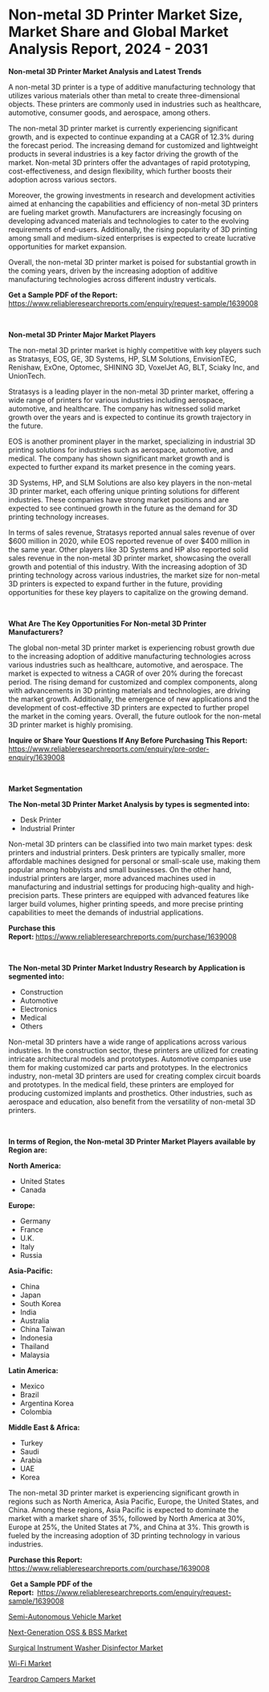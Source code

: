 <p><h1>Non-metal 3D Printer Market Size, Market Share and Global Market Analysis Report, 2024 - 2031</h1></p><p><strong>Non-metal 3D Printer Market Analysis and Latest Trends</strong></p>
<p><p>A non-metal 3D printer is a type of additive manufacturing technology that utilizes various materials other than metal to create three-dimensional objects. These printers are commonly used in industries such as healthcare, automotive, consumer goods, and aerospace, among others.</p><p>The non-metal 3D printer market is currently experiencing significant growth, and is expected to continue expanding at a CAGR of 12.3% during the forecast period. The increasing demand for customized and lightweight products in several industries is a key factor driving the growth of the market. Non-metal 3D printers offer the advantages of rapid prototyping, cost-effectiveness, and design flexibility, which further boosts their adoption across various sectors.</p><p>Moreover, the growing investments in research and development activities aimed at enhancing the capabilities and efficiency of non-metal 3D printers are fueling market growth. Manufacturers are increasingly focusing on developing advanced materials and technologies to cater to the evolving requirements of end-users. Additionally, the rising popularity of 3D printing among small and medium-sized enterprises is expected to create lucrative opportunities for market expansion.</p><p>Overall, the non-metal 3D printer market is poised for substantial growth in the coming years, driven by the increasing adoption of additive manufacturing technologies across different industry verticals.</p></p>
<p><strong>Get a Sample PDF of the Report:&nbsp;</strong> <a href="https://www.reliableresearchreports.com/enquiry/request-sample/1639008">https://www.reliableresearchreports.com/enquiry/request-sample/1639008</a></p>
<p>&nbsp;</p>
<p><strong>Non-metal 3D Printer Major Market Players</strong></p>
<p><p>The non-metal 3D printer market is highly competitive with key players such as Stratasys, EOS, GE, 3D Systems, HP, SLM Solutions, EnvisionTEC, Renishaw, ExOne, Optomec, SHINING 3D, VoxelJet AG, BLT, Sciaky Inc, and UnionTech. </p><p>Stratasys is a leading player in the non-metal 3D printer market, offering a wide range of printers for various industries including aerospace, automotive, and healthcare. The company has witnessed solid market growth over the years and is expected to continue its growth trajectory in the future. </p><p>EOS is another prominent player in the market, specializing in industrial 3D printing solutions for industries such as aerospace, automotive, and medical. The company has shown significant market growth and is expected to further expand its market presence in the coming years. </p><p>3D Systems, HP, and SLM Solutions are also key players in the non-metal 3D printer market, each offering unique printing solutions for different industries. These companies have strong market positions and are expected to see continued growth in the future as the demand for 3D printing technology increases. </p><p>In terms of sales revenue, Stratasys reported annual sales revenue of over $600 million in 2020, while EOS reported revenue of over $400 million in the same year. Other players like 3D Systems and HP also reported solid sales revenue in the non-metal 3D printer market, showcasing the overall growth and potential of this industry. With the increasing adoption of 3D printing technology across various industries, the market size for non-metal 3D printers is expected to expand further in the future, providing opportunities for these key players to capitalize on the growing demand.</p></p>
<p>&nbsp;</p>
<p><strong>What Are The Key Opportunities For Non-metal 3D Printer Manufacturers?</strong></p>
<p><p>The global non-metal 3D printer market is experiencing robust growth due to the increasing adoption of additive manufacturing technologies across various industries such as healthcare, automotive, and aerospace. The market is expected to witness a CAGR of over 20% during the forecast period. The rising demand for customized and complex components, along with advancements in 3D printing materials and technologies, are driving the market growth. Additionally, the emergence of new applications and the development of cost-effective 3D printers are expected to further propel the market in the coming years. Overall, the future outlook for the non-metal 3D printer market is highly promising.</p></p>
<p><strong>Inquire or Share Your Questions If Any Before Purchasing This Report:</strong> <a href="https://www.reliableresearchreports.com/enquiry/pre-order-enquiry/1639008">https://www.reliableresearchreports.com/enquiry/pre-order-enquiry/1639008</a></p>
<p>&nbsp;</p>
<p><strong>Market Segmentation</strong></p>
<p><strong>The Non-metal 3D Printer Market Analysis by types is segmented into:</strong></p>
<p><ul><li>Desk Printer</li><li>Industrial Printer</li></ul></p>
<p><p>Non-metal 3D printers can be classified into two main market types: desk printers and industrial printers. Desk printers are typically smaller, more affordable machines designed for personal or small-scale use, making them popular among hobbyists and small businesses. On the other hand, industrial printers are larger, more advanced machines used in manufacturing and industrial settings for producing high-quality and high-precision parts. These printers are equipped with advanced features like larger build volumes, higher printing speeds, and more precise printing capabilities to meet the demands of industrial applications.</p></p>
<p><strong>Purchase this Report:&nbsp;</strong><a href="https://www.reliableresearchreports.com/purchase/1639008">https://www.reliableresearchreports.com/purchase/1639008</a></p>
<p>&nbsp;</p>
<p><strong>The Non-metal 3D Printer Market Industry Research by Application is segmented into:</strong></p>
<p><ul><li>Construction</li><li>Automotive</li><li>Electronics</li><li>Medical</li><li>Others</li></ul></p>
<p><p>Non-metal 3D printers have a wide range of applications across various industries. In the construction sector, these printers are utilized for creating intricate architectural models and prototypes. Automotive companies use them for making customized car parts and prototypes. In the electronics industry, non-metal 3D printers are used for creating complex circuit boards and prototypes. In the medical field, these printers are employed for producing customized implants and prosthetics. Other industries, such as aerospace and education, also benefit from the versatility of non-metal 3D printers.</p></p>
<p>&nbsp;</p>
<p><strong>In terms of Region, the Non-metal 3D Printer Market Players available by Region are:</strong></p>
<p>
    <p> <strong> North America: </strong>
        <ul>
            <li>United States</li>
            <li>Canada</li>
        </ul>
        </p> 
    <p> <strong> Europe: </strong>
        <ul>
            <li>Germany</li>
            <li>France</li>
            <li>U.K.</li>
            <li>Italy</li>
            <li>Russia</li>
        </ul>
        </p> 
    <p> <strong> Asia-Pacific: </strong>
        <ul>
            <li>China</li>
            <li>Japan</li>
            <li>South Korea</li>
            <li>India</li>
            <li>Australia</li>
            <li>China Taiwan</li>
            <li>Indonesia</li>
            <li>Thailand</li>
            <li>Malaysia</li>
        </ul>
        </p> 
    <p> <strong> Latin America: </strong>
        <ul>
            <li>Mexico</li>
            <li>Brazil</li>
            <li>Argentina Korea</li>
            <li>Colombia</li>
        </ul>
        </p> 
    <p> <strong> Middle East & Africa: </strong>
        <ul>
            <li>Turkey</li>
            <li>Saudi</li>
            <li>Arabia</li>
            <li>UAE</li>
            <li>Korea</li>
        </ul>
    </p>
    </p>
<p><p>The non-metal 3D printer market is experiencing significant growth in regions such as North America, Asia Pacific, Europe, the United States, and China. Among these regions, Asia Pacific is expected to dominate the market with a market share of 35%, followed by North America at 30%, Europe at 25%, the United States at 7%, and China at 3%. This growth is fueled by the increasing adoption of 3D printing technology in various industries.</p></p>
<p><strong>Purchase this Report: </strong><a href="https://www.reliableresearchreports.com/purchase/1639008">https://www.reliableresearchreports.com/purchase/1639008</a></p>
<p>&nbsp;<strong>Get a Sample PDF of the Report:&nbsp;&nbsp;</strong><a href="https://www.reliableresearchreports.com/enquiry/request-sample/1639008">https://www.reliableresearchreports.com/enquiry/request-sample/1639008</a></p>
<p><strong></strong></p>
<p><p><a href="https://github.com/Hazelklievgspy6vdcsmu106w/Market-Research-Report-List-1/blob/main/semi-autonomous-vehicle-market.md">Semi-Autonomous Vehicle Market</a></p><p><a href="https://github.com/ChiragRp1/Market-Research-Report-List-3/blob/main/next-generation-oss-bss-market.md">Next-Generation OSS & BSS Market</a></p><p><a href="https://issuu.com/reportprime-2/docs/surgical-instrument-washer-disinfector-market-size">Surgical Instrument Washer Disinfector Market</a></p><p><a href="https://github.com/abdelrhmankishk22/Market-Research-Report-List-3/blob/main/wi-fi-market.md">Wi-Fi Market</a></p><p><a href="https://issuu.com/reportprime-2/docs/teardrop-campers-market-size-2030.pptx">Teardrop Campers Market</a></p></p>